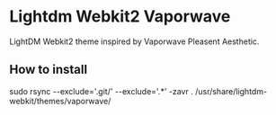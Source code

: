# Lightdm Webkit2 Vaporwave

LightDM Webkit2 theme inspired by Vaporwave Pleasent Aesthetic.

## How to install

sudo rsync --exclude='.git/' --exclude='.*' -zavr . /usr/share/lightdm-webkit/themes/vaporwave/
